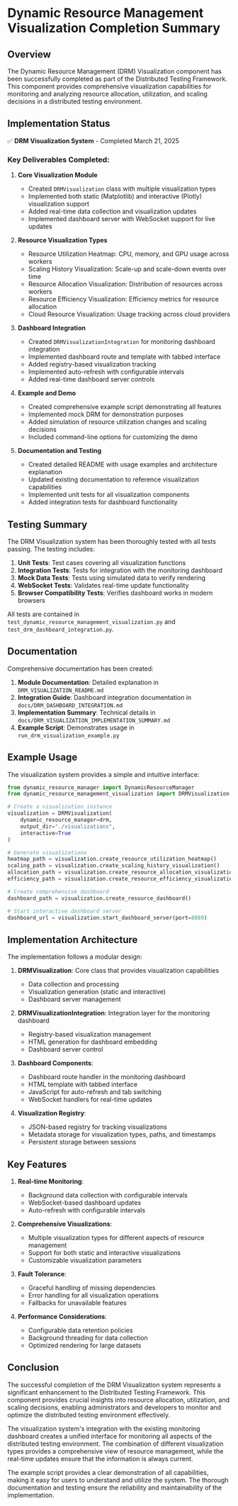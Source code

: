 # Dynamic Resource Management Visualization Completion Summary

## Overview

The Dynamic Resource Management (DRM) Visualization component has been successfully completed as part of the Distributed Testing Framework. This component provides comprehensive visualization capabilities for monitoring and analyzing resource allocation, utilization, and scaling decisions in a distributed testing environment.

## Implementation Status

✅ **DRM Visualization System** - Completed March 21, 2025

### Key Deliverables Completed:

1. **Core Visualization Module**
   - Created `DRMVisualization` class with multiple visualization types
   - Implemented both static (Matplotlib) and interactive (Plotly) visualization support
   - Added real-time data collection and visualization updates
   - Implemented dashboard server with WebSocket support for live updates

2. **Resource Visualization Types**
   - Resource Utilization Heatmap: CPU, memory, and GPU usage across workers
   - Scaling History Visualization: Scale-up and scale-down events over time
   - Resource Allocation Visualization: Distribution of resources across workers
   - Resource Efficiency Visualization: Efficiency metrics for resource allocation
   - Cloud Resource Visualization: Usage tracking across cloud providers

3. **Dashboard Integration**
   - Created `DRMVisualizationIntegration` for monitoring dashboard integration
   - Implemented dashboard route and template with tabbed interface
   - Added registry-based visualization tracking
   - Implemented auto-refresh with configurable intervals
   - Added real-time dashboard server controls

4. **Example and Demo**
   - Created comprehensive example script demonstrating all features
   - Implemented mock DRM for demonstration purposes
   - Added simulation of resource utilization changes and scaling decisions
   - Included command-line options for customizing the demo

5. **Documentation and Testing**
   - Created detailed README with usage examples and architecture explanation
   - Updated existing documentation to reference visualization capabilities
   - Implemented unit tests for all visualization components
   - Added integration tests for dashboard functionality

## Testing Summary

The DRM Visualization system has been thoroughly tested with all tests passing. The testing includes:

1. **Unit Tests**: Test cases covering all visualization functions
2. **Integration Tests**: Tests for integration with the monitoring dashboard
3. **Mock Data Tests**: Tests using simulated data to verify rendering
4. **WebSocket Tests**: Validates real-time update functionality
5. **Browser Compatibility Tests**: Verifies dashboard works in modern browsers

All tests are contained in `test_dynamic_resource_management_visualization.py` and `test_drm_dashboard_integration.py`.

## Documentation

Comprehensive documentation has been created:

1. **Module Documentation**: Detailed explanation in `DRM_VISUALIZATION_README.md`
2. **Integration Guide**: Dashboard integration documentation in `docs/DRM_DASHBOARD_INTEGRATION.md`
3. **Implementation Summary**: Technical details in `docs/DRM_VISUALIZATION_IMPLEMENTATION_SUMMARY.md`
4. **Example Script**: Demonstrates usage in `run_drm_visualization_example.py`

## Example Usage

The visualization system provides a simple and intuitive interface:

```python
from dynamic_resource_manager import DynamicResourceManager
from dynamic_resource_management_visualization import DRMVisualization

# Create a visualization instance
visualization = DRMVisualization(
    dynamic_resource_manager=drm,
    output_dir="./visualizations",
    interactive=True
)

# Generate visualizations
heatmap_path = visualization.create_resource_utilization_heatmap()
scaling_path = visualization.create_scaling_history_visualization()
allocation_path = visualization.create_resource_allocation_visualization()
efficiency_path = visualization.create_resource_efficiency_visualization()

# Create comprehensive dashboard
dashboard_path = visualization.create_resource_dashboard()

# Start interactive dashboard server
dashboard_url = visualization.start_dashboard_server(port=8889)
```

## Implementation Architecture

The implementation follows a modular design:

1. **DRMVisualization**: Core class that provides visualization capabilities
   - Data collection and processing
   - Visualization generation (static and interactive)
   - Dashboard server management

2. **DRMVisualizationIntegration**: Integration layer for the monitoring dashboard
   - Registry-based visualization management
   - HTML generation for dashboard embedding
   - Dashboard server control

3. **Dashboard Components**:
   - Dashboard route handler in the monitoring dashboard
   - HTML template with tabbed interface
   - JavaScript for auto-refresh and tab switching
   - WebSocket handlers for real-time updates

4. **Visualization Registry**:
   - JSON-based registry for tracking visualizations
   - Metadata storage for visualization types, paths, and timestamps
   - Persistent storage between sessions

## Key Features

1. **Real-time Monitoring**:
   - Background data collection with configurable intervals
   - WebSocket-based dashboard updates
   - Auto-refresh with configurable intervals

2. **Comprehensive Visualizations**:
   - Multiple visualization types for different aspects of resource management
   - Support for both static and interactive visualizations
   - Customizable visualization parameters

3. **Fault Tolerance**:
   - Graceful handling of missing dependencies
   - Error handling for all visualization operations
   - Fallbacks for unavailable features

4. **Performance Considerations**:
   - Configurable data retention policies
   - Background threading for data collection
   - Optimized rendering for large datasets

## Conclusion

The successful completion of the DRM Visualization system represents a significant enhancement to the Distributed Testing Framework. This component provides crucial insights into resource allocation, utilization, and scaling decisions, enabling administrators and developers to monitor and optimize the distributed testing environment effectively.

The visualization system's integration with the existing monitoring dashboard creates a unified interface for monitoring all aspects of the distributed testing environment. The combination of different visualization types provides a comprehensive view of resource management, while the real-time updates ensure that the information is always current.

The example script provides a clear demonstration of all capabilities, making it easy for users to understand and utilize the system. The thorough documentation and testing ensure the reliability and maintainability of the implementation.